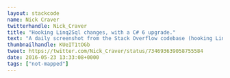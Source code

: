 ```yaml
---
layout: stackcode
name: Nick Craver
twitterhandle: Nick_Craver
title: "Hooking Linq2Sql changes, with a C# 6 upgrade."
text: "A daily screenshot from the Stack Overflow codebase (hooking Linq2Sql changes, with a C# 6 upgrade). "
thumbnailhandle: KUeIT1tOGb
tweet: https://twitter.com/Nick_Craver/status/734693639058755584
date: 2016-05-23 13:33:08+0000
tags: ["not-mapped"]
---
```

